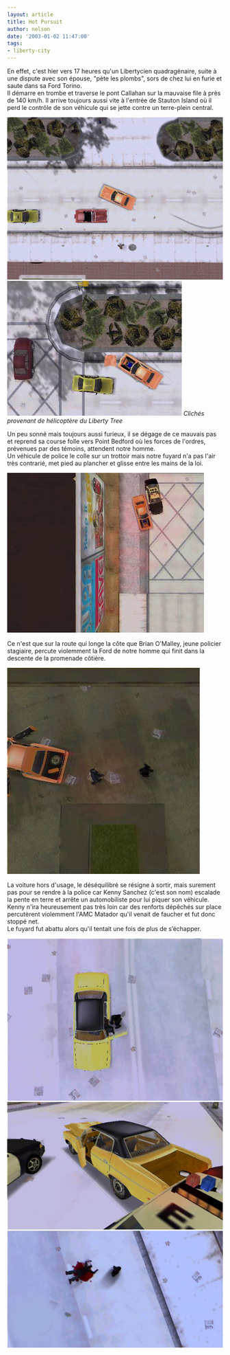 ```yaml
---
layout: article
title: Hot Pursuit
author: nelson
date: '2003-01-02 11:47:00'
tags:
- liberty-city
---
```


En effet, c'est hier vers 17 heures qu'un Libertycien quadragénaire, suite à une dispute avec son épouse, "pète les plombs", sors de chez lui en furie et saute dans sa Ford Torino.  
Il démarre en trombe et traverse le pont Callahan sur la mauvaise file à près de 140 km/h. Il arrive toujours aussi vite à l'entrée de Stauton Island où il perd le contrôle de son véhicule qui se jette contre un terre-plein central.

![](/content/images/2016/07/Pursuit.jpg)
![Clichés provenant de hélicoptère du Liberty Tree](/content/images/2016/07/Pursuit2.jpg)
_Clichés provenant de hélicoptère du Liberty Tree_

Un peu sonné mais toujours aussi furieux, il se dégage de ce mauvais pas et reprend sa course folle vers Point Bedford où les forces de l'ordres, prévenues par des témoins, attendent notre homme.  
Un véhicule de police le colle sur un trottoir mais notre fuyard n'a pas l'air très contrarié, met pied au plancher et glisse entre les mains de la loi.

![](/content/images/2016/07/Pursuit4.jpg)

Ce n'est que sur la route qui longe la côte que Brian O'Malley, jeune policier stagiaire, percute violemment la Ford de notre homme qui finit dans la descente de la promenade côtière.

![](/content/images/2016/07/Pursuit5.jpg)

La voiture hors d'usage, le déséquilibré se résigne à sortir, mais surement pas pour se rendre à la police car Kenny Sanchez (c'est son nom) escalade la pente en terre et arrête un automobiliste pour lui piquer son véhicule.  
Kenny n'ira heureusement pas très loin car des renforts dépêchés sur place percutèrent violemment l'AMC Matador qu'il venait de faucher et fut donc stoppé net.  
Le fuyard fut abattu alors qu'il tentait une fois de plus de s’échapper.

![](/content/images/2016/07/Pursuit7.jpg)
![](/content/images/2016/07/Pursuit8.jpg)
![](/content/images/2016/07/Pursuit9.jpg)

<!--kg-card-end: markdown-->
